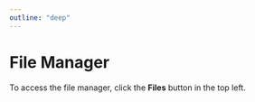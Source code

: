 ```yaml
---
outline: "deep"
---
```


# File Manager

To access the file manager, click the **<i class="fas fa-fw fa-folder-open"></i> Files** button in the top left.
